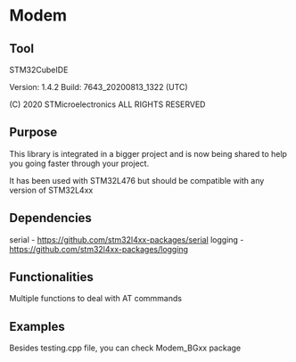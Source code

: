 
# Modem

## Tool

  STM32CubeIDE

  Version: 1.4.2
  Build: 7643_20200813_1322 (UTC)

  (C) 2020 STMicroelectronics ALL RIGHTS RESERVED

## Purpose

  This library is integrated in a bigger project and is now being shared to help you going faster through your project.

  It has been used with STM32L476 but should be compatible with any version of STM32L4xx

## Dependencies

  serial - https://github.com/stm32l4xx-packages/serial
  logging - https://github.com/stm32l4xx-packages/logging

## Functionalities

  Multiple functions to deal with AT commmands

## Examples

  Besides testing.cpp file, you can check Modem_BGxx package
